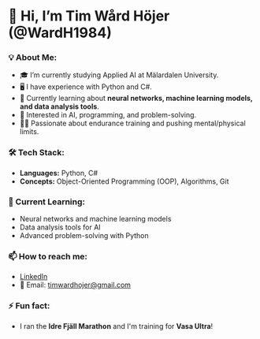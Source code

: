 # 👋 Hi, I’m Tim Wård Höjer (@WardH1984)
### 💡 About Me:
- 🎓 I’m currently studying Applied AI at Mälardalen University.  
- 🖥️ I have experience with Python and C#.  
- 🤖 Currently learning about **neural networks, machine learning models, and data analysis tools**.  
- 👀 Interested in AI, programming, and problem-solving.  
- 🏃‍♂️ Passionate about endurance training and pushing mental/physical limits.  

### 🛠️ Tech Stack:
- **Languages:** Python, C#  
- **Concepts:** Object-Oriented Programming (OOP), Algorithms, Git  

### 🚀 Current Learning:
- Neural networks and machine learning models  
- Data analysis tools for AI  
- Advanced problem-solving with Python  

### 📫 How to reach me:
- [LinkedIn](https://www.linkedin.com/in/tim-wård-höjer-a56bb1327)  
- 📧 Email: timwardhojer@gmail.com  

### ⚡ Fun fact:
- I ran the **Idre Fjäll Marathon** and I'm training for **Vasa Ultra**!  
